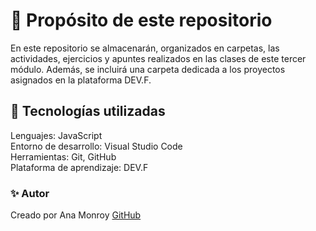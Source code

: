 # 📌 Propósito de este repositorio
En este repositorio se almacenarán, organizados en carpetas, las actividades, ejercicios y apuntes realizados en las clases de este tercer módulo.
Además, se incluirá una carpeta dedicada a los proyectos asignados en la plataforma DEV.F.

## 🚀 Tecnologías utilizadas
Lenguajes: JavaScript <br>
Entorno de desarrollo: Visual Studio Code <br>
Herramientas: Git, GitHub <br>
Plataforma de aprendizaje: DEV.F

### ✨ Autor
Creado por Ana Monroy  [GitHub](https://github.com/AnaMonLOp) 